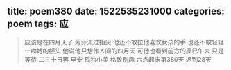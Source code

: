 title: poem380
date: 1522535231000
categories: poem
tags: 应
---
> 应该是在四月天了
芳菲流过指尖
他还不敢拉他喜欢女孩的手
也还不敢轻轻一吻她的额头
他说他只想作人间的四月天
可他也看到前方的辰巳午未
只是等待
二三十日罢
早安
孤独小美
格致别趣
六点起床第380天 迟到28天